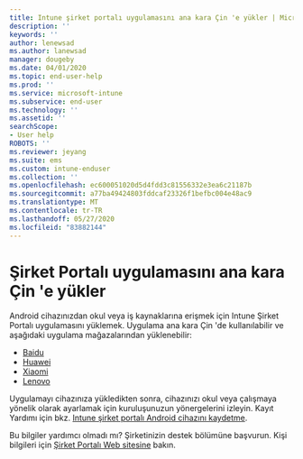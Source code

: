 ```yaml
---
title: Intune şirket portalı uygulamasını ana kara Çin 'e yükler | Microsoft Docs
description: ''
keywords: ''
author: lenewsad
ms.author: lanewsad
manager: dougeby
ms.date: 04/01/2020
ms.topic: end-user-help
ms.prod: ''
ms.service: microsoft-intune
ms.subservice: end-user
ms.technology: ''
ms.assetid: ''
searchScope:
- User help
ROBOTS: ''
ms.reviewer: jeyang
ms.suite: ems
ms.custom: intune-enduser
ms.collection: ''
ms.openlocfilehash: ec600051020d5d4fdd3c81556332e3ea6c21187b
ms.sourcegitcommit: a77ba49424803fddcaf23326f1befbc004e48ac9
ms.translationtype: MT
ms.contentlocale: tr-TR
ms.lasthandoff: 05/27/2020
ms.locfileid: "83882144"
---
```

# <a name="install-company-portal-app-in-mainland-china"></a>Şirket Portalı uygulamasını ana kara Çin 'e yükler   

Android cihazınızdan okul veya iş kaynaklarına erişmek için Intune Şirket Portalı uygulamasını yüklemek. Uygulama ana kara Çin 'de kullanılabilir ve aşağıdaki uygulama mağazalarından yüklenebilir: 

* [Baidu](https://go.microsoft.com/fwlink/?linkid=836946)
* [Huawei](https://go.microsoft.com/fwlink/?linkid=836948)
* [Xiaomi](https://go.microsoft.com/fwlink/?linkid=836947) 
* [Lenovo](https://go.microsoft.com/fwlink/?linkid=2125082)

Uygulamayı cihazınıza yükledikten sonra, cihazınızı okul veya çalışmaya yönelik olarak ayarlamak için kuruluşunuzun yönergelerini izleyin. Kayıt Yardımı için bkz. [Intune şirket portalı Android cihazını kaydetme](enroll-device-android-company-portal.md).  

Bu bilgiler yardımcı olmadı mı? Şirketinizin destek bölümüne başvurun. Kişi bilgileri için [Şirket Portalı Web sitesine](https://go.microsoft.com/fwlink/?linkid=2010980) bakın.
